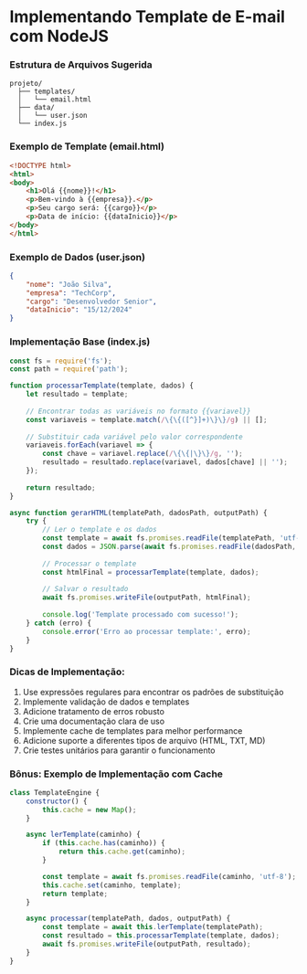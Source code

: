 # Implementando Template de E-mail com NodeJS

### Estrutura de Arquivos Sugerida
```
projeto/
  ├── templates/
  │   └── email.html
  ├── data/
  │   └── user.json
  └── index.js
```

### Exemplo de Template (email.html)
```html
<!DOCTYPE html>
<html>
<body>
    <h1>Olá {{nome}}!</h1>
    <p>Bem-vindo à {{empresa}}.</p>
    <p>Seu cargo será: {{cargo}}</p>
    <p>Data de início: {{dataInicio}}</p>
</body>
</html>
```

### Exemplo de Dados (user.json)
```json
{
    "nome": "João Silva",
    "empresa": "TechCorp",
    "cargo": "Desenvolvedor Senior",
    "dataInicio": "15/12/2024"
}
```

### Implementação Base (index.js)

```javascript
const fs = require('fs');
const path = require('path');

function processarTemplate(template, dados) {
    let resultado = template;
    
    // Encontrar todas as variáveis no formato {{variavel}}
    const variaveis = template.match(/\{\{([^}]+)\}\}/g) || [];
    
    // Substituir cada variável pelo valor correspondente
    variaveis.forEach(variavel => {
        const chave = variavel.replace(/\{\{|\}\}/g, '');
        resultado = resultado.replace(variavel, dados[chave] || '');
    });
    
    return resultado;
}

async function gerarHTML(templatePath, dadosPath, outputPath) {
    try {
        // Ler o template e os dados
        const template = await fs.promises.readFile(templatePath, 'utf-8');
        const dados = JSON.parse(await fs.promises.readFile(dadosPath, 'utf-8'));
        
        // Processar o template
        const htmlFinal = processarTemplate(template, dados);
        
        // Salvar o resultado
        await fs.promises.writeFile(outputPath, htmlFinal);
        
        console.log('Template processado com sucesso!');
    } catch (erro) {
        console.error('Erro ao processar template:', erro);
    }
}
```

### Dicas de Implementação:

1. Use expressões regulares para encontrar os padrões de substituição
2. Implemente validação de dados e templates
3. Adicione tratamento de erros robusto
4. Crie uma documentação clara de uso
5. Implemente cache de templates para melhor performance
6. Adicione suporte a diferentes tipos de arquivo (HTML, TXT, MD)
7. Crie testes unitários para garantir o funcionamento

### Bônus: Exemplo de Implementação com Cache

```javascript
class TemplateEngine {
    constructor() {
        this.cache = new Map();
    }

    async lerTemplate(caminho) {
        if (this.cache.has(caminho)) {
            return this.cache.get(caminho);
        }

        const template = await fs.promises.readFile(caminho, 'utf-8');
        this.cache.set(caminho, template);
        return template;
    }

    async processar(templatePath, dados, outputPath) {
        const template = await this.lerTemplate(templatePath);
        const resultado = this.processarTemplate(template, dados);
        await fs.promises.writeFile(outputPath, resultado);
    }
}
```
